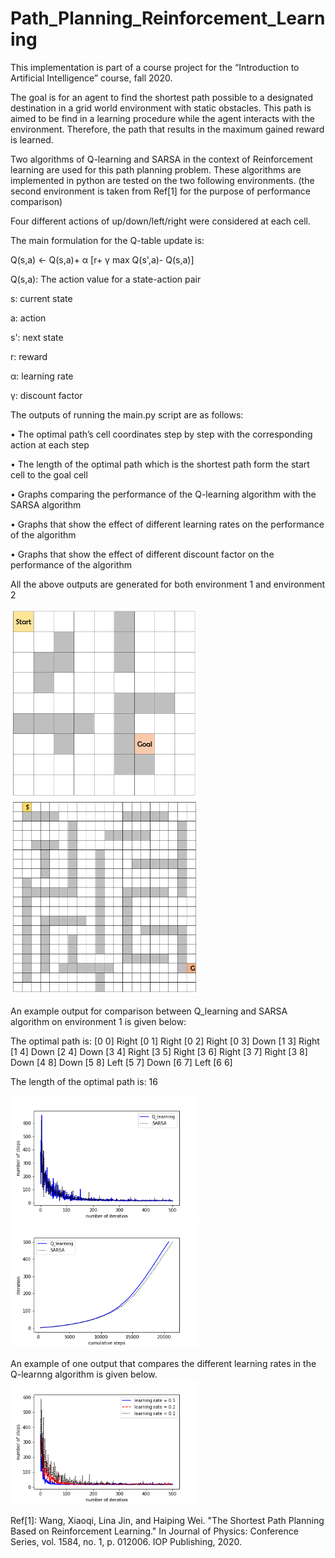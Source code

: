 # Path_Planning_Reinforcement_Learning

This implementation is part of a course project for the “Introduction to Artificial Intelligence” course, fall 2020.

The goal is for an agent to find the shortest path possible to a designated destination in a grid world environment with static obstacles. This path is aimed to be find in a learning procedure while the agent interacts with the environment. Therefore, the path that results in the maximum gained reward is learned.

Two algorithms of Q-learning and SARSA in the context of Reinforcement learning are used for this path planning problem. These algorithms are implemented in python are tested on the two following environments. (the second environment is taken from Ref[1] for the purpose of performance comparison)

Four different actions of up/down/left/right were considered at each cell.  

The main formulation for the Q-table update is:

Q(s,a) ← Q(s,a)+ α [r+ γ max⁡ Q(s',a)- Q(s,a)]

Q(s,a): The action value for a state-action pair

s: current state

a: action

s': next state

r: reward

α: learning rate

γ: discount factor

The outputs of running the main.py script are as follows:

•	The optimal path’s cell coordinates step by step with the corresponding action at each step

•	The length of the optimal path which is the shortest path form the start cell to the goal cell

•	Graphs comparing the performance of the Q-learning algorithm with the SARSA algorithm

•	Graphs that show the effect of different learning rates on the performance of the algorithm 

•	Graphs that show the effect of different discount factor on the performance of the algorithm 

All the above outputs are generated for both environment 1 and environment 2

<img src="env1.PNG" width="300">
<img src="env2.PNG" width="300">

An example output for comparison between Q_learning and SARSA algorithm on environment 1 is given below:

The optimal path is:
[0 0]
Right
[0 1]
Right
[0 2]
Right
[0 3]
Down
[1 3]
Right
[1 4]
Down
[2 4]
Down
[3 4]
Right
[3 5]
Right
[3 6]
Right
[3 7]
Right
[3 8]
Down
[4 8]
Down
[5 8]
Left
[5 7]
Down
[6 7]
Left
[6 6]

The length of the optimal path is:
16



<img src="number-of-steps-1000.png" width="300">
<img src="Iteration-steps-1000.png" width="300">

An example of one output that compares the different learning rates in the Q-learnng algorithm is given below. 
<img src="number-of-steps-2000.png" width="300">




Ref[1]: Wang, Xiaoqi, Lina Jin, and Haiping Wei. "The Shortest Path Planning Based on Reinforcement Learning." In Journal of Physics: Conference Series, vol. 1584, no. 1, p. 012006. IOP Publishing, 2020.

